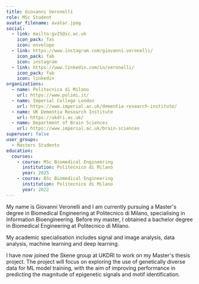 ```yaml
---
title: Giovanni Veronelli
role: MSc Student
avatar_filename: avatar.jpeg
social:
  - link: mailto:gv25@ic.ac.uk
    icon_pack: fas
    icon: envelope
  - link: https://www.instagram.com/giovanni.veronelli/
    icon_pack: fab
    icon: instagram
  - link: https://www.linkedin.com/in/veronelli/
    icon_pack: fab
    icon: linkedin
organizations:
  - name: Politecnico di Milano
    url: https://www.polimi.it/
  - name: Imperial College London
    url: https://www.imperial.ac.uk/dementia-research-institute/
  - name: UK Dementia Research Institute
    url: https://ukdri.ac.uk/
  - name: Department of Brain Sciences
    url: https://www.imperial.ac.uk/brain-sciences
superuser: false
user_groups:
  - Masters Students
education:
  courses:
    - course: MSc Biomedical Engineering
      institution: Politecnico di Milano
      year: 2025
    - course: BSc Biomedical Engineering
      institution: Politecnico di Milano
      year: 2022
---
```

My name is Giovanni Veronelli and I am currently pursuing a Master's degree in Biomedical Engineering at Politecnico di Milano, specialising in Information Bioengineering. 
Before my master, I obtained a bachelor degree in Biomedical Engineering at Politecnico di Milano.

My academic specialisation includes signal and image analysis, data analysis, machine learning and deep learning.

I have now joined the Skene group at UKDRI to work on my Master's thesis project. The project will focus on exploring the use of genetically diverse data for
ML model training, with the aim of improving performance in predicting the magnitude of epigenetic signals and motif identification.

